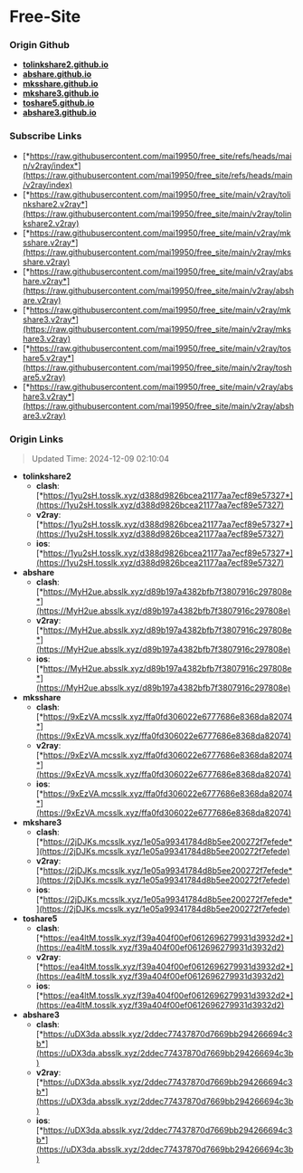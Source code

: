 # Free-Site

### Origin Github

- [**tolinkshare2.github.io**](https://github.com/tolinkshare2/tolinkshare2.github.io)
- [**abshare.github.io**](https://github.com/abshare/abshare.github.io)
- [**mksshare.github.io**](https://github.com/mksshare/mksshare.github.io)
- [**mkshare3.github.io**](https://github.com/mkshare3/mkshare3.github.io)
- [**toshare5.github.io**](https://github.com/toshare5/toshare5.github.io)
- [**abshare3.github.io**](https://github.com/abshare3/abshare3.github.io)

### Subscribe Links

- [*https://raw.githubusercontent.com/mai19950/free_site/refs/heads/main/v2ray/index*](https://raw.githubusercontent.com/mai19950/free_site/refs/heads/main/v2ray/index)
- [*https://raw.githubusercontent.com/mai19950/free_site/main/v2ray/tolinkshare2.v2ray*](https://raw.githubusercontent.com/mai19950/free_site/main/v2ray/tolinkshare2.v2ray)
- [*https://raw.githubusercontent.com/mai19950/free_site/main/v2ray/mksshare.v2ray*](https://raw.githubusercontent.com/mai19950/free_site/main/v2ray/mksshare.v2ray)
- [*https://raw.githubusercontent.com/mai19950/free_site/main/v2ray/abshare.v2ray*](https://raw.githubusercontent.com/mai19950/free_site/main/v2ray/abshare.v2ray)
- [*https://raw.githubusercontent.com/mai19950/free_site/main/v2ray/mkshare3.v2ray*](https://raw.githubusercontent.com/mai19950/free_site/main/v2ray/mkshare3.v2ray)
- [*https://raw.githubusercontent.com/mai19950/free_site/main/v2ray/toshare5.v2ray*](https://raw.githubusercontent.com/mai19950/free_site/main/v2ray/toshare5.v2ray)
- [*https://raw.githubusercontent.com/mai19950/free_site/main/v2ray/abshare3.v2ray*](https://raw.githubusercontent.com/mai19950/free_site/main/v2ray/abshare3.v2ray)

### Origin Links

> Updated Time: 2024-12-09 02:10:04

- **tolinkshare2**
  - **clash**: [*https://1yu2sH.tosslk.xyz/d388d9826bcea21177aa7ecf89e57327*](https://1yu2sH.tosslk.xyz/d388d9826bcea21177aa7ecf89e57327)
  - **v2ray**: [*https://1yu2sH.tosslk.xyz/d388d9826bcea21177aa7ecf89e57327*](https://1yu2sH.tosslk.xyz/d388d9826bcea21177aa7ecf89e57327)
  - **ios**: [*https://1yu2sH.tosslk.xyz/d388d9826bcea21177aa7ecf89e57327*](https://1yu2sH.tosslk.xyz/d388d9826bcea21177aa7ecf89e57327)
- **abshare**
  - **clash**: [*https://MyH2ue.absslk.xyz/d89b197a4382bfb7f3807916c297808e*](https://MyH2ue.absslk.xyz/d89b197a4382bfb7f3807916c297808e)
  - **v2ray**: [*https://MyH2ue.absslk.xyz/d89b197a4382bfb7f3807916c297808e*](https://MyH2ue.absslk.xyz/d89b197a4382bfb7f3807916c297808e)
  - **ios**: [*https://MyH2ue.absslk.xyz/d89b197a4382bfb7f3807916c297808e*](https://MyH2ue.absslk.xyz/d89b197a4382bfb7f3807916c297808e)
- **mksshare**
  - **clash**: [*https://9xEzVA.mcsslk.xyz/ffa0fd306022e6777686e8368da82074*](https://9xEzVA.mcsslk.xyz/ffa0fd306022e6777686e8368da82074)
  - **v2ray**: [*https://9xEzVA.mcsslk.xyz/ffa0fd306022e6777686e8368da82074*](https://9xEzVA.mcsslk.xyz/ffa0fd306022e6777686e8368da82074)
  - **ios**: [*https://9xEzVA.mcsslk.xyz/ffa0fd306022e6777686e8368da82074*](https://9xEzVA.mcsslk.xyz/ffa0fd306022e6777686e8368da82074)
- **mkshare3**
  - **clash**: [*https://2jDJKs.mcsslk.xyz/1e05a99341784d8b5ee200272f7efede*](https://2jDJKs.mcsslk.xyz/1e05a99341784d8b5ee200272f7efede)
  - **v2ray**: [*https://2jDJKs.mcsslk.xyz/1e05a99341784d8b5ee200272f7efede*](https://2jDJKs.mcsslk.xyz/1e05a99341784d8b5ee200272f7efede)
  - **ios**: [*https://2jDJKs.mcsslk.xyz/1e05a99341784d8b5ee200272f7efede*](https://2jDJKs.mcsslk.xyz/1e05a99341784d8b5ee200272f7efede)
- **toshare5**
  - **clash**: [*https://ea4ltM.tosslk.xyz/f39a404f00ef0612696279931d3932d2*](https://ea4ltM.tosslk.xyz/f39a404f00ef0612696279931d3932d2)
  - **v2ray**: [*https://ea4ltM.tosslk.xyz/f39a404f00ef0612696279931d3932d2*](https://ea4ltM.tosslk.xyz/f39a404f00ef0612696279931d3932d2)
  - **ios**: [*https://ea4ltM.tosslk.xyz/f39a404f00ef0612696279931d3932d2*](https://ea4ltM.tosslk.xyz/f39a404f00ef0612696279931d3932d2)
- **abshare3**
  - **clash**: [*https://uDX3da.absslk.xyz/2ddec77437870d7669bb294266694c3b*](https://uDX3da.absslk.xyz/2ddec77437870d7669bb294266694c3b)
  - **v2ray**: [*https://uDX3da.absslk.xyz/2ddec77437870d7669bb294266694c3b*](https://uDX3da.absslk.xyz/2ddec77437870d7669bb294266694c3b)
  - **ios**: [*https://uDX3da.absslk.xyz/2ddec77437870d7669bb294266694c3b*](https://uDX3da.absslk.xyz/2ddec77437870d7669bb294266694c3b)
